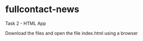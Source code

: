 # fullcontact-news
Task 2 - HTML App

Download the files and open the file index.html using a browser
